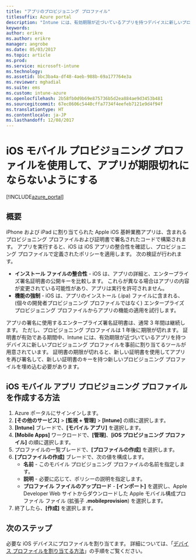 ```yaml
---
title: "アプリのプロビジョニング プロファイル"
titlesuffix: Azure portal
description: "Intune には、有効期限が近づいているアプリを持つデバイスに新しいプロビジョニング プロファイルを事前に割り当てるツールが用意されています。\""
keywords: 
author: erikre
ms.author: erikre
manager: angrobe
ms.date: 05/03/2017
ms.topic: article
ms.prod: 
ms.service: microsoft-intune
ms.technology: 
ms.assetid: bbc3ba4a-df48-4aeb-988b-69a177764e3a
ms.reviewer: mghadial
ms.suite: ems
ms.custom: intune-azure
ms.openlocfilehash: 2b58fb0d9b69e875736b5d2ea884ae9d3453b481
ms.sourcegitcommit: 67ec0606c5440cffa7734f4eefeb7121e9d4f94f
ms.translationtype: HT
ms.contentlocale: ja-JP
ms.lasthandoff: 12/08/2017
---
```

# <a name="use-ios-mobile-provisioning-profiles-to-prevent-your-apps-from-expiring"></a>iOS モバイル プロビジョニング プロファイルを使用して、アプリが期限切れにならないようにする

[!INCLUDE[azure_portal](./includes/azure_portal.md)]

## <a name="introduction"></a>概要

iPhone および iPad に割り当てられた Apple iOS 基幹業務アプリは、含まれるプロビジョニング プロファイルおよび証明書で署名されたコードで構築されます。 アプリを実行すると、iOS は iOS アプリの整合性を確認し、プロビジョニング プロファイルで定義されたポリシーを適用します。 次の検証が行われます。

- **インストール ファイルの整合性** - iOS は、アプリの詳細と、エンタープライズ署名証明書の公開キーを比較します。 これらが異なる場合はアプリの内容が変更されている可能性があり、アプリは実行を許可されません。
- **機能の強制** - iOS は、アプリのインストール (.ipa) ファイルに含まれる、(個々の開発者プロビジョニング プロファイルではなく) エンタープライズ プロビジョニング プロファイルからアプリの機能の適用を試行します。


アプリの署名に使用するエンタープライズ署名証明書は、通常 3 年間は継続します。 ただし、プロビジョニング プロファイルは 1 年後に期限が切れます。 証明書が有効である期間中、Intune には、有効期限が近づいているアプリを持つデバイスに新しいプロビジョニング プロファイルを事前に割り当てるツールが用意されています。
証明書の期限が切れると、新しい証明書を使用してアプリを再び署名して、新しい証明書のキーを持つ新しいプロビジョニング プロファイルを埋め込む必要があります。


## <a name="how-to-create-an-ios-mobile-app-provisioning-profile"></a>iOS モバイル アプリ プロビジョニング プロファイルを作成する方法

1. Azure ポータルにサインインします。
2. **[その他のサービス]** > **[監視 + 管理]** > **[Intune]** の順に選択します。
3. **[Intune]** ブレードで、**[モバイル アプリ]** を選択します。
1.  **[Mobile Apps]** ワークロードで、**[管理]**、**[iOS プロビジョニング プロファイル]** の順に選択します。
2.  プロファイルの一覧ブレードで、**[プロファイルの作成]** を選択します。
3. **[プロファイルの作成]** ブレードで、次の値を構成します。
    - **名前** - このモバイル プロビジョニング プロファイルの名前を指定します。
    - **説明** - 必要に応じて、ポリシーの説明を指定します。
    - **プロファイル ファイルのアップロード** - **[インポート]** を選択し、Apple Developer Web サイトからダウンロードした Apple モバイル構成プロファイル ファイル (拡張子 **.mobileprovision**) を選択します。
4. 終了したら、**[作成]** を選択します。

## <a name="next-steps"></a>次のステップ

必要な iOS デバイスにプロファイルを割り当てます。 詳細については、「[デバイス プロファイルを割り当てる方法](device-profile-assign.md)」の手順をご覧ください。
